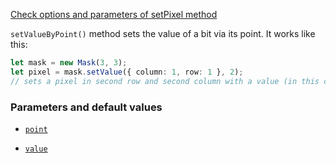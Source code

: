 [Check options and parameters of setPixel method](https://image-js.github.io/image-js-typescript/classes/Mask.html#setValueByPoint 'github.io link')

`setValueByPoint()` method sets the value of a bit via its point.
It works like this:

```ts
let mask = new Mask(3, 3);
let pixel = mask.setValue({ column: 1, row: 1 }, 2);
// sets a pixel in second row and second column with a value (in this case 2).
```

### Parameters and default values

- [`point`](https://image-js.github.io/image-js-typescript/classes/Mask.html#setValueByPoint 'github.io link')

- [`value`](https://image-js.github.io/image-js-typescript/classes/Mask.html#setValueByPoint 'github.io link')
